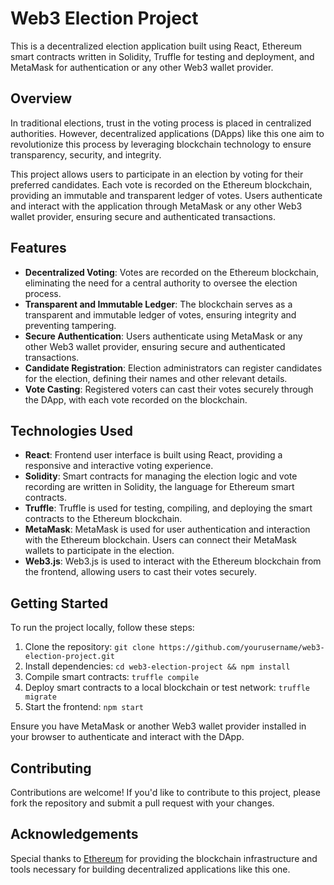# Web3 Election Project

This is a decentralized election application built using React, Ethereum smart contracts written in Solidity, Truffle for testing and deployment, and MetaMask for authentication or any other Web3 wallet provider.

## Overview

In traditional elections, trust in the voting process is placed in centralized authorities. However, decentralized applications (DApps) like this one aim to revolutionize this process by leveraging blockchain technology to ensure transparency, security, and integrity.

This project allows users to participate in an election by voting for their preferred candidates. Each vote is recorded on the Ethereum blockchain, providing an immutable and transparent ledger of votes. Users authenticate and interact with the application through MetaMask or any other Web3 wallet provider, ensuring secure and authenticated transactions.

## Features

- **Decentralized Voting**: Votes are recorded on the Ethereum blockchain, eliminating the need for a central authority to oversee the election process.
- **Transparent and Immutable Ledger**: The blockchain serves as a transparent and immutable ledger of votes, ensuring integrity and preventing tampering.
- **Secure Authentication**: Users authenticate using MetaMask or any other Web3 wallet provider, ensuring secure and authenticated transactions.
- **Candidate Registration**: Election administrators can register candidates for the election, defining their names and other relevant details.
- **Vote Casting**: Registered voters can cast their votes securely through the DApp, with each vote recorded on the blockchain.

## Technologies Used

- **React**: Frontend user interface is built using React, providing a responsive and interactive voting experience.
- **Solidity**: Smart contracts for managing the election logic and vote recording are written in Solidity, the language for Ethereum smart contracts.
- **Truffle**: Truffle is used for testing, compiling, and deploying the smart contracts to the Ethereum blockchain.
- **MetaMask**: MetaMask is used for user authentication and interaction with the Ethereum blockchain. Users can connect their MetaMask wallets to participate in the election.
- **Web3.js**: Web3.js is used to interact with the Ethereum blockchain from the frontend, allowing users to cast their votes securely.

## Getting Started

To run the project locally, follow these steps:

1. Clone the repository: `git clone https://github.com/yourusername/web3-election-project.git`
2. Install dependencies: `cd web3-election-project && npm install`
3. Compile smart contracts: `truffle compile`
4. Deploy smart contracts to a local blockchain or test network: `truffle migrate`
5. Start the frontend: `npm start`

Ensure you have MetaMask or another Web3 wallet provider installed in your browser to authenticate and interact with the DApp.

## Contributing

Contributions are welcome! If you'd like to contribute to this project, please fork the repository and submit a pull request with your changes.


## Acknowledgements

Special thanks to [Ethereum](https://ethereum.org/) for providing the blockchain infrastructure and tools necessary for building decentralized applications like this one.
